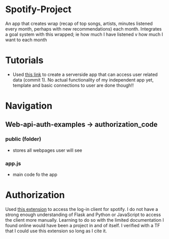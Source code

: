 # Spotify-Project
An app that creates wrap (recap of top songs, artists, minutes listened every month, perhaps with new recommendations) each month. Integrates a goal system with this wrapped; ie how much I have listened v how much I want to each month

# Tutorials
* Used [this link](https://developer.spotify.com/documentation/web-api/quick-start/) to create a serverside app that can access user related data (commit 1). No actual functionality of my independent app yet, template and basic connections to user are done though!!
# Navigation
## Web-api-auth-examples -> authorization_code
### public (folder)
* stores all webpages user will see

### app.js
* main code fo the app

# Authorization
Used [this extension]() to access the log-in client for spotify. I do not have a strong enough understanding of Flask and Python or JavaScript to access the client more manually. Learning to do so with the limited documentation I found online would have been a project in and of itself. I verified with a TF that I could use this extension so long as I cite it.